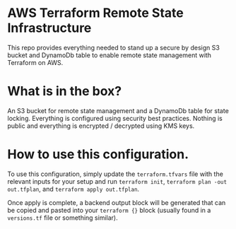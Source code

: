 # AWS Terraform Remote State Infrastructure
This repo provides everything needed to stand up a secure by design S3 bucket and DynamoDb table to enable remote state management with Terraform on AWS.

# What is in the box?
An S3 bucket for remote state management and a DynamoDb table for state locking.  Everything is configured using security best practices.  Nothing is public and everything is encrypted / decrypted using KMS keys.

# How to use this configuration.
To use this configuration, simply update the `terraform.tfvars` file with the relevant inputs for your setup and run `terraform init`, `terraform plan -out out.tfplan`, and `terraform apply out.tfplan`.

Once apply is complete, a backend output block will be generated that can be copied and pasted into your `terraform {}` block (usually found in a `versions.tf` file or something similar).